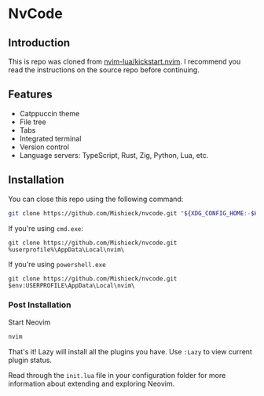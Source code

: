 # NvCode

## Introduction

This is repo was cloned from [nvim-lua/kickstart.nvim](https://github.com/dam9000/kickstart-modular). I recommend you read the instructions on the source repo before
continuing.

## Features

- Catppuccin theme
- File tree
- Tabs
- Integrated terminal
- Version control
- Language servers: TypeScript, Rust, Zig, Python, Lua, etc.

## Installation

You can close this repo using the following command:

```sh
git clone https://github.com/Mishieck/nvcode.git "${XDG_CONFIG_HOME:-$HOME/.config}"/nvim
```

If you're using `cmd.exe`:

```
git clone https://github.com/Mishieck/nvcode.git %userprofile%\AppData\Local\nvim\
```

If you're using `powershell.exe`

```
git clone https://github.com/Mishieck/nvcode.git $env:USERPROFILE\AppData\Local\nvim\
```

### Post Installation

Start Neovim

```sh
nvim
```

That's it! Lazy will install all the plugins you have. Use `:Lazy` to view
current plugin status.

Read through the `init.lua` file in your configuration folder for more
information about extending and exploring Neovim.

